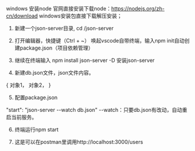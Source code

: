 windows 安装node
官网直接安装下载node：https://nodejs.org/zh-cn/download windows安装包直接下载解压安装；

1. 新建一个json-server目录, cd /json-server

2. 打开编辑器，快捷键（Ctrl + ~） 唤起vscode自带终端，输入npm init自动创建package.json（项目依赖管理）

3. 继续在终端输入 npm install json-server -D 安装json-server

4. 新建db.json文件，json文件内容。

{
    对象1，
    对象2，
}

5. 配置package.json

"start": "json-server --watch db.json"
--watch：只要db.json有改动，自动重启当前服务。


6. 终端运行npm start

7. 这是可以在postman里调用http://localhost:3000/users